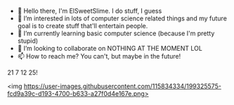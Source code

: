 - 👋 Hello there, I'm ElSweetSlime. I do stuff, I guess
- 👀 I’m interested in lots of computer science related things and my future goal is to create stuff that'll entertain people.
- 🌱 I’m currently learning basic computer science (because I'm pretty stupid)
- 💞️ I’m looking to collaborate on NOTHING AT THE MOMENT LOL
- 📫 How to reach me? You can't, but maybe in the future!





21 7 12 25!

<img https://user-images.githubusercontent.com/115834334/199325575-fcd9a39c-d193-4700-b633-a27f0d4e167e.png>
